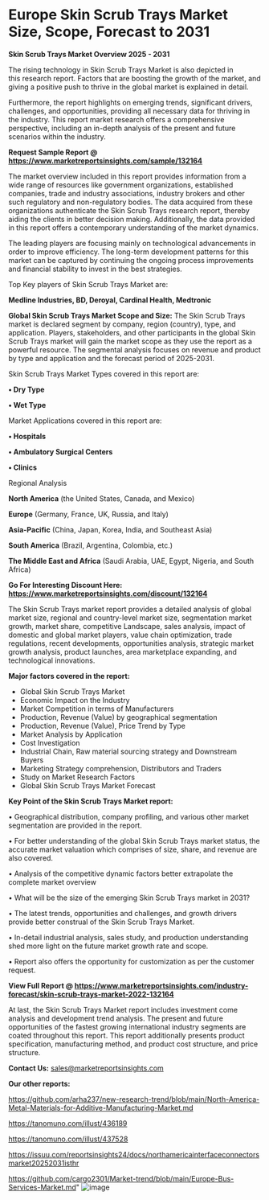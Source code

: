 # Europe Skin Scrub Trays Market Size, Scope, Forecast to 2031

<Strong> Skin Scrub Trays Market Overview 2025 - 2031</strong>

The rising technology in Skin Scrub Trays Market is also depicted in this research report. Factors that are boosting the growth of the market, and giving a positive push to thrive in the global market is explained in detail.

Furthermore, the report highlights on emerging trends, significant drivers, challenges, and opportunities, providing all necessary data for thriving in the industry. This report market research offers a comprehensive perspective, including an in-depth analysis of the present and future scenarios within the industry.

<strong>Request Sample Report @ <a href=https://www.marketreportsinsights.com/sample/132164>https://www.marketreportsinsights.com/sample/132164</a></strong>

The market overview included in this report provides information from a wide range of resources like government organizations, established companies, trade and industry associations, industry brokers and other such regulatory and non-regulatory bodies. The data acquired from these organizations authenticate the Skin Scrub Trays research report, thereby aiding the clients in better decision making. Additionally, the data provided in this report offers a contemporary understanding of the market dynamics.

The leading players are focusing mainly on technological advancements in order to improve efficiency. The long-term development patterns for this market can be captured by continuing the ongoing process improvements and financial stability to invest in the best strategies.

Top Key players of Skin Scrub Trays Market are:

<strong>Medline Industries, BD, Deroyal, Cardinal Health, Medtronic</strong>

<strong><b>Global Skin Scrub Trays Market Scope and Size:</b></strong>
The Skin Scrub Trays market is declared segment by company, region (country), type, and application. Players, stakeholders, and other participants in the global Skin Scrub Trays market will gain the market scope as they use the report as a powerful resource. The segmental analysis focuses on revenue and product by type and application and the forecast period of 2025-2031.

Skin Scrub Trays Market Types covered in this report are:

<strong>• Dry Type

• Wet Type</strong>

Market Applications covered in this report are:

<strong>• Hospitals

• Ambulatory Surgical Centers

• Clinics</strong> 

Regional Analysis

<strong>North America</strong> (the United States, Canada, and Mexico)

<strong>Europe</strong> (Germany, France, UK, Russia, and Italy)

<strong>Asia-Pacific</strong> (China, Japan, Korea, India, and Southeast Asia)

<strong>South America</strong> (Brazil, Argentina, Colombia, etc.)

<strong>The Middle East and Africa</strong> (Saudi Arabia, UAE, Egypt, Nigeria, and South Africa)

<strong>Go For Interesting Discount Here: <a href=https://www.marketreportsinsights.com/discount/132164>https://www.marketreportsinsights.com/discount/132164</a></strong>

The Skin Scrub Trays market report provides a detailed analysis of global market size, regional and country-level market size, segmentation market growth, market share, competitive Landscape, sales analysis, impact of domestic and global market players, value chain optimization, trade regulations, recent developments, opportunities analysis, strategic market growth analysis, product launches, area marketplace expanding, and technological innovations.

<strong><b>Major factors covered in the report:</b></strong>
<ul>
  <li>Global Skin Scrub Trays Market </li>
  <li>Economic Impact on the Industry</li>
  <li>Market Competition in terms of Manufacturers</li>
  <li>Production, Revenue (Value) by geographical segmentation</li>
  <li>Production, Revenue (Value), Price Trend by Type</li>
  <li>Market Analysis by Application</li>
  <li>Cost Investigation</li>
  <li>Industrial Chain, Raw material sourcing strategy and Downstream Buyers</li>
  <li>Marketing Strategy comprehension, Distributors and Traders</li>
  <li>Study on Market Research Factors</li>
  <li>Global Skin Scrub Trays Market Forecast</li>
</ul>

<strong><b>Key Point of the Skin Scrub Trays Market report:</b></strong>

• Geographical distribution, company profiling, and various other market segmentation are provided in the report.

• For better understanding of the global Skin Scrub Trays market status, the accurate market valuation which comprises of size, share, and revenue are also covered.

• Analysis of the competitive dynamic factors better extrapolate the complete market overview

• What will be the size of the emerging Skin Scrub Trays market in 2031?

• The latest trends, opportunities and challenges, and growth drivers provide better construal of the Skin Scrub Trays Market.

• In-detail industrial analysis, sales study, and production understanding shed more light on the future market growth rate and scope.

• Report also offers the opportunity for customization as per the customer request.

<strong><b>View Full Report @ <a href=https://www.marketreportsinsights.com/industry-forecast/skin-scrub-trays-market-2022-132164>https://www.marketreportsinsights.com/industry-forecast/skin-scrub-trays-market-2022-132164</a></b></strong>


At last, the Skin Scrub Trays Market report includes investment come analysis and development trend analysis. The present and future opportunities of the fastest growing international industry segments are coated throughout this report. This report additionally presents product specification, manufacturing method, and product cost structure, and price structure.

<strong>Contact Us:</strong>
sales@marketreportsinsights.com

<strong>Our other reports:</strong>

<a href=https://github.com/arha237/new-research-trend/blob/main/North-America-Metal-Materials-for-Additive-Manufacturing-Market.md>https://github.com/arha237/new-research-trend/blob/main/North-America-Metal-Materials-for-Additive-Manufacturing-Market.md</a>

<a href=https://tanomuno.com/illust/436189>https://tanomuno.com/illust/436189</a>

<a href=https://tanomuno.com/illust/437528>https://tanomuno.com/illust/437528</a>

<a href=https://issuu.com/reportsinsights24/docs/northamericainterfaceconnectorsmarket20252031isthr>https://issuu.com/reportsinsights24/docs/northamericainterfaceconnectorsmarket20252031isthr</a>

<a href=https://github.com/cargo2301/Market-trend/blob/main/Europe-Bus-Services-Market.md>https://github.com/cargo2301/Market-trend/blob/main/Europe-Bus-Services-Market.md</a>"
![image](https://github.com/user-attachments/assets/63c4164f-b68a-4e72-bee1-cf1db90e50fa)
